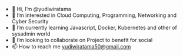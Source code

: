 - 👋 Hi, I’m @yudiwiratama
- 👀 I’m interested in Cloud Computing, Programming, Networking and Cyber Security
- 🌱 I’m currently learning Javascript, Docker, Kubernetes and other of sysadmin world
- 💞️ I’m looking to collaborate on Project to benefit for social
- 📫 How to reach me yudiwiratama50@gmail.com

<!---
yudiwiratama/yudiwiratama is a ✨ special ✨ repository because its `README.md` (this file) appears on your GitHub profile.
You can click the Preview link to take a look at your changes.
--->

